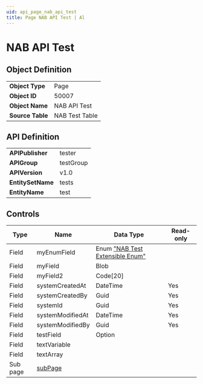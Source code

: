```yaml
---
uid: api_page_nab_api_test
title: Page NAB API Test | Al
---
```

# NAB API Test

## Object Definition

<table>
<tr><td><b>Object Type</b></td><td>Page</td></tr>
<tr><td><b>Object ID</b></td><td>50007</td></tr>
<tr><td><b>Object Name</b></td><td>NAB API Test</td></tr>
<tr><td><b>Source Table</b></td><td>NAB Test Table</td></tr>
</table>

## API Definition

<table>
<tr><td><b>APIPublisher</b></td><td>tester</td></tr>
<tr><td><b>APIGroup</b></td><td>testGroup</td></tr>
<tr><td><b>APIVersion</b></td><td>v1.0</td></tr>
<tr><td><b>EntitySetName</b></td><td>tests</td></tr>
<tr><td><b>EntityName</b></td><td>test</td></tr>
</table>

## Controls

| Type | Name | Data Type | Read-only |
| ---- | ------- | ------- | ----------- |
| Field | myEnumField | Enum ["NAB Test Extensible Enum"](../enum-nab-test-extensible-enum/index.md) |  |
| Field | myField | Blob |  |
| Field | myField2 | Code[20] |  |
| Field | systemCreatedAt | DateTime | Yes |
| Field | systemCreatedBy | Guid | Yes |
| Field | systemId | Guid | Yes |
| Field | systemModifiedAt | DateTime | Yes |
| Field | systemModifiedBy | Guid | Yes |
| Field | testField | Option |  |
| Field | textVariable |  |  |
| Field | textArray |  |  |
| Sub page | [subPage](../api-page-nab-api-sub-test/index.md) |  |  |
